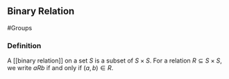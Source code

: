 ## Binary Relation
#Groups 
### Definition
A [[binary relation]] on a set $S$ is a subset of $S \times S$. For a relation $R \subseteq S \times S$, we write $a R b$ if and only if $(a, b) \in R$.